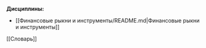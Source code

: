 **Дисциплины:**
- [[Финансовые рыкни и инструменты/README.md|Финансовые рыкни и инструменты]]

[[Словарь]]